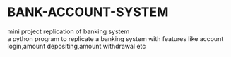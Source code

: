 # BANK-ACCOUNT-SYSTEM
mini project  replication of banking system  
a python program to replicate a banking system with features like account login,amount depositing,amount withdrawal etc
